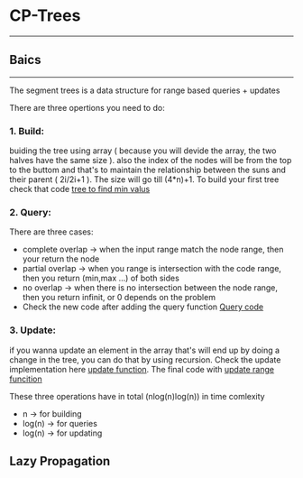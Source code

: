 # CP-Trees
-------------------------------------------------------
## Baics
----------
The segment trees is a data structure for range based queries + updates

There are three opertions you need to do:
### 1. Build:
buiding the tree using array ( because you will devide the array, the two halves have the same size ). also the index of the nodes will be from the top to the buttom and that's to maintain the relationship between the suns and their parent ( 2i/2i+1 ). The size will go till (4*n)+1. To build your first tree check that code [tree to find min valus](https://github.com/fatnaoui/CP-Trees/blob/main/10-BuildTreeMIn.cpp)
### 2. Query: 
There are three cases:
 - complete overlap -> when the input range match the node range, then your return the node
 - partial overlap -> when you range is intersection with the code range, then you return (min,max ...) of both sides
 - no overlap -> when there is no intersection between the node range, then you return infinit, or 0 depends on the problem
 - Check the new code after adding the query function [Query code](https://github.com/fatnaoui/CP-Trees/blob/main/11-QueryTreeMIn.cpp)
  
### 3. Update:
if you wanna update an element in the array that's will end up by doing a change in the tree, you can do that by using recursion. Check the update implementation here [update function](https://github.com/fatnaoui/CP-Trees/blob/main/12-UpdateTreeMIn.cpp). The final code with [update range funcition](https://github.com/fatnaoui/CP-Trees/blob/main/13-UpdateRangeTreeMIn.cpp)

These three operations have in total (nlog(n)log(n)) in time comlexity
 - n -> for building
 - log(n) -> for queries
 - log(n) -> for updating
## Lazy Propagation
  
